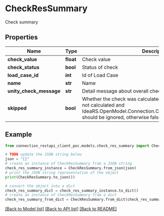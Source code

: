 # CheckResSummary

Check summary

## Properties

Name | Type | Description | Notes
------------ | ------------- | ------------- | -------------
**check_value** | **float** | Check value | [optional] 
**check_status** | **bool** | Status of check | [optional] 
**load_case_id** | **int** | Id of Load Case | [optional] 
**name** | **str** | Name | [optional] 
**unity_check_message** | **str** | Detail message about overall check | [optional] 
**skipped** | **bool** | Whether the check was calculated or not.  If true, the check was not calculated and IdeaRS.OpenModel.Connection.CheckResSummary.CheckValue should be ignored, otherwise false. | [optional] 

## Example

```python
from connection_restapi_client_poc.models.check_res_summary import CheckResSummary

# TODO update the JSON string below
json = "{}"
# create an instance of CheckResSummary from a JSON string
check_res_summary_instance = CheckResSummary.from_json(json)
# print the JSON string representation of the object
print(CheckResSummary.to_json())

# convert the object into a dict
check_res_summary_dict = check_res_summary_instance.to_dict()
# create an instance of CheckResSummary from a dict
check_res_summary_from_dict = CheckResSummary.from_dict(check_res_summary_dict)
```
[[Back to Model list]](../README.md#documentation-for-models) [[Back to API list]](../README.md#documentation-for-api-endpoints) [[Back to README]](../README.md)


